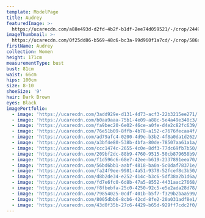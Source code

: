 ```yaml
---
template: ModelPage
title: Audrey
featuredImage: >-
  https://ucarecdn.com/a88e493d-d2fd-4b2f-b1df-2ee74d059521/-/crop/2449x1357/0,0/-/preview/
imageThumbnail: >-
  https://ucarecdn.com/0f25dd86-b569-48c6-bc3a-99d960f1a7cd/-/crop/586x766/118,79/-/preview/
firstName: Audrey
collection: Women
height: 171cm
measurementType: bust
bust: 81cm
waist: 66cm
hips: 100cm
size: 8-10
shoeSize: '9'
hair: Dark Brown
eyes: Black
imagePortfolio:
  - image: 'https://ucarecdn.com/3add929e-d131-4d73-acf3-22b3215ee271/'
  - image: 'https://ucarecdn.com/b0aa9aaa-75b1-4e09-a88c-5e4a49e340c3/'
  - image: 'https://ucarecdn.com/fa9bec20-6e02-46ce-a0fe-d4e2c82fc639/'
  - image: 'https://ucarecdn.com/76e51b09-8ffb-4b78-a152-c7676fecaa4f/'
  - image: 'https://ucarecdn.com/ad79afc4-0200-4d9e-b3b2-4f8a0da1d262/'
  - image: 'https://ucarecdn.com/a3bf4e80-538b-4bfa-80de-78507aa61a1a/'
  - image: 'https://ucarecdn.com/ccc1474c-2655-4c0e-8df3-77dc69fb7b50/'
  - image: 'https://ucarecdn.com/209bf2dc-88b9-4760-9515-50cb879658b9/'
  - image: 'https://ucarecdn.com/f1d596c6-68e7-42ee-b619-2337891eea70/'
  - image: 'https://ucarecdn.com/56bd6bb1-aabf-4818-ba0a-5c0daf78371e/'
  - image: 'https://ucarecdn.com/fa24f9ee-9981-4a51-9378-52fcef8c3b50/'
  - image: 'https://ucarecdn.com/d8b2de34-e252-414c-b3c6-5df38a2b1d6a/'
  - image: 'https://ucarecdn.com/fd7e6fc0-6d8b-47a5-8552-4431aac27668/'
  - image: 'https://ucarecdn.com/f8fbebfa-25c0-4250-92c5-e5e2ada28d78/'
  - image: 'https://ucarecdn.com/79854025-0cdf-401b-b5f7-f329b2baa599/'
  - image: 'https://ucarecdn.com/8005dbb6-8cb6-42cd-8fe2-20a031adf8e1/'
  - image: 'https://ucarecdn.com/43d0f35b-27c6-4429-b65d-929ff7cdc2f0/'
---
```


